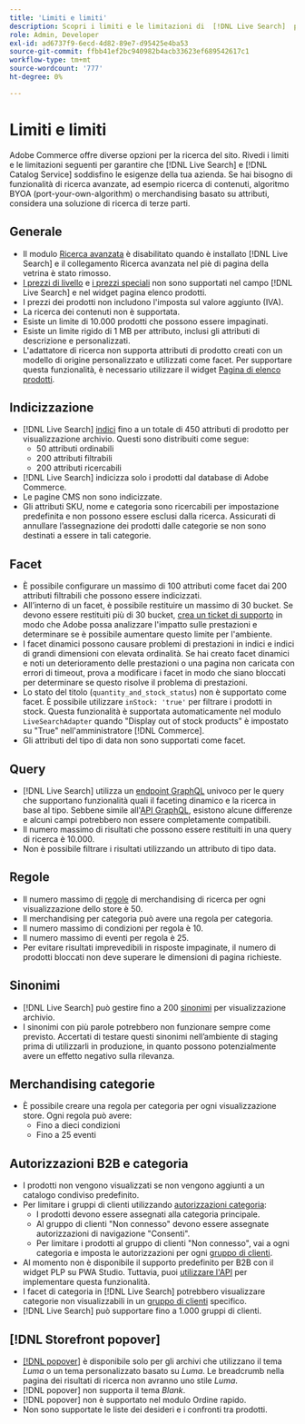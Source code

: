 ```yaml
---
title: 'Limiti e limiti'
description: Scopri i limiti e le limitazioni di  [!DNL Live Search]  per garantire che soddisfi le esigenze della tua azienda.
role: Admin, Developer
exl-id: ad6737f9-6ecd-4d82-89e7-d95425e4ba53
source-git-commit: ffbb41ef2bc940982b4acb33623ef689542617c1
workflow-type: tm+mt
source-wordcount: '777'
ht-degree: 0%

---
```


# Limiti e limiti

Adobe Commerce offre diverse opzioni per la ricerca del sito. Rivedi i limiti e le limitazioni seguenti per garantire che [!DNL Live Search] e [!DNL Catalog Service] soddisfino le esigenze della tua azienda. Se hai bisogno di funzionalità di ricerca avanzate, ad esempio ricerca di contenuti, algoritmo BYOA (port-your-own-algorithm) o merchandising basato su attributi, considera una soluzione di ricerca di terze parti.

## Generale

- Il modulo [Ricerca avanzata](https://experienceleague.adobe.com/en/docs/commerce-admin/catalog/catalog/search/search) è disabilitato quando è installato [!DNL Live Search] e il collegamento Ricerca avanzata nel piè di pagina della vetrina è stato rimosso.
- [I prezzi di livello](https://experienceleague.adobe.com/en/docs/commerce-admin/catalog/products/pricing/product-price-tier) e [i prezzi speciali](https://experienceleague.adobe.com/en/docs/commerce-admin/catalog/products/pricing/product-price-special) non sono supportati nel campo [!DNL Live Search] e nel widget pagina elenco prodotti.
- I prezzi dei prodotti non includono l&#39;imposta sul valore aggiunto (IVA).
- La ricerca dei contenuti non è supportata.
- Esiste un limite di 10.000 prodotti che possono essere impaginati.
- Esiste un limite rigido di 1 MB per attributo, inclusi gli attributi di descrizione e personalizzati.
- L&#39;adattatore di ricerca non supporta attributi di prodotto creati con un modello di origine personalizzato e utilizzati come facet. Per supportare questa funzionalità, è necessario utilizzare il widget [Pagina di elenco prodotti](plp-styling.md).

## Indicizzazione

- [!DNL Live Search] [indici](indexing.md) fino a un totale di 450 attributi di prodotto per visualizzazione archivio. Questi sono distribuiti come segue:
   - 50 attributi ordinabili
   - 200 attributi filtrabili
   - 200 attributi ricercabili
- [!DNL Live Search] indicizza solo i prodotti dal database di Adobe Commerce.
- Le pagine CMS non sono indicizzate.
- Gli attributi SKU, nome e categoria sono ricercabili per impostazione predefinita e non possono essere esclusi dalla ricerca. Assicurati di annullare l’assegnazione dei prodotti dalle categorie se non sono destinati a essere in tali categorie.

## Facet

- È possibile configurare un massimo di 100 attributi come facet dai 200 attributi filtrabili che possono essere indicizzati.
- All’interno di un facet, è possibile restituire un massimo di 30 bucket. Se devono essere restituiti più di 30 bucket, [crea un ticket di supporto](https://experienceleague.adobe.com/en/docs/commerce-knowledge-base/kb/help-center-guide/magento-help-center-user-guide) in modo che Adobe possa analizzare l&#39;impatto sulle prestazioni e determinare se è possibile aumentare questo limite per l&#39;ambiente.
- I facet dinamici possono causare problemi di prestazioni in indici e indici di grandi dimensioni con elevata ordinalità. Se hai creato facet dinamici e noti un deterioramento delle prestazioni o una pagina non caricata con errori di timeout, prova a modificare i facet in modo che siano bloccati per determinare se questo risolve il problema di prestazioni.
- Lo stato del titolo (`quantity_and_stock_status`) non è supportato come facet. È possibile utilizzare `inStock: 'true'` per filtrare i prodotti in stock. Questa funzionalità è supportata automaticamente nel modulo `LiveSearchAdapter` quando &quot;Display out of stock products&quot; è impostato su &quot;True&quot; nell&#39;amministratore [!DNL Commerce].
- Gli attributi del tipo di data non sono supportati come facet.

## Query

- [!DNL Live Search] utilizza un [endpoint GraphQL](https://developer.adobe.com/commerce/services/graphql/live-search/) univoco per le query che supportano funzionalità quali il faceting dinamico e la ricerca in base al tipo. Sebbene simile all&#39;[API GraphQL](https://developer.adobe.com/commerce/webapi/graphql/), esistono alcune differenze e alcuni campi potrebbero non essere completamente compatibili.
- Il numero massimo di risultati che possono essere restituiti in una query di ricerca è 10.000.
- Non è possibile filtrare i risultati utilizzando un attributo di tipo data.

## Regole

- Il numero massimo di [regole](rules.md) di merchandising di ricerca per ogni visualizzazione dello store è 50.
- Il merchandising per categoria può avere una regola per categoria.
- Il numero massimo di condizioni per regola è 10.
- Il numero massimo di eventi per regola è 25.
- Per evitare risultati imprevedibili in risposte impaginate, il numero di prodotti bloccati non deve superare le dimensioni di pagina richieste.

## Sinonimi

- [!DNL Live Search] può gestire fino a 200 [sinonimi](synonyms.md) per visualizzazione archivio.
- I sinonimi con più parole potrebbero non funzionare sempre come previsto. Accertati di testare questi sinonimi nell’ambiente di staging prima di utilizzarli in produzione, in quanto possono potenzialmente avere un effetto negativo sulla rilevanza.

## Merchandising categorie

- È possibile creare una regola per categoria per ogni visualizzazione store. Ogni regola può avere:
   - Fino a dieci condizioni
   - Fino a 25 eventi

## Autorizzazioni B2B e categoria

- I prodotti non vengono visualizzati se non vengono aggiunti a un catalogo condiviso predefinito.
- Per limitare i gruppi di clienti utilizzando [autorizzazioni categoria](https://experienceleague.adobe.com/docs/commerce-admin/catalog/categories/category-permissions):
   - I prodotti devono essere assegnati alla categoria principale.
   - Al gruppo di clienti &quot;Non connesso&quot; devono essere assegnate autorizzazioni di navigazione &quot;Consenti&quot;.
   - Per limitare i prodotti al gruppo di clienti &quot;Non connesso&quot;, vai a ogni categoria e imposta le autorizzazioni per ogni [gruppo di clienti](https://experienceleague.adobe.com/docs/commerce-admin/b2b/shared-catalogs/catalog-shared-manage).
- Al momento non è disponibile il supporto predefinito per B2B con il widget PLP su PWA Studio. Tuttavia, puoi [utilizzare l&#39;API](install.md#pwa-support) per implementare questa funzionalità.
- I facet di categoria in [!DNL Live Search] potrebbero visualizzare categorie non visualizzabili in un [gruppo di clienti](https://experienceleague.adobe.com/docs/commerce-admin/b2b/shared-catalogs/catalog-shared-manage) specifico.
- [!DNL Live Search] può supportare fino a 1.000 gruppi di clienti.

## [!DNL Storefront popover]

- [[!DNL popover]](storefront-popover.md) è disponibile solo per gli archivi che utilizzano il tema *Luma* o un tema personalizzato basato su *Luma*. Le breadcrumb nella pagina dei risultati di ricerca non avranno uno stile *Luma*.
- [!DNL popover] non supporta il tema *Blank*.
- [!DNL popover] non è supportato nel modulo Ordine rapido.
- Non sono supportate le liste dei desideri e i confronti tra prodotti.
